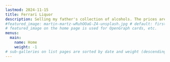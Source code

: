 ```yaml
---
lastmod: 2024-11-15
title: Ferrari Liquor
description: Selling my father's collection of alcohols. The prices are still negotiable, so, in case of interest, please contact us. Purchases are only conducted in the shop and never through the Internet.
#featured_image: martin-martz-wRuhOOaG-Z4-unsplash.jpg # default: first image in this directory
# featured_image on the home page is used for OpenGraph cards, etc.
menus:
  main:
    name: Home
    weight: -1
# sub-galleries on list pages are sorted by date and weight (descending)
---
```


